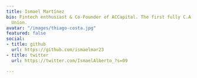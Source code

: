 ```yaml
---
title: Ismael Martínez
bio: Fintech enthusiast & Co-Founder of ACCapital. The first fully C.A. digital Credit
  Union.
avatar: "/images/thiago-costa.jpg"
featured: false
social:
- title: github
  url: https://github.com/ismaelmar23
- title: twitter
  url: https://twitter.com/IsmaelAlberto_?s=09

---
```

